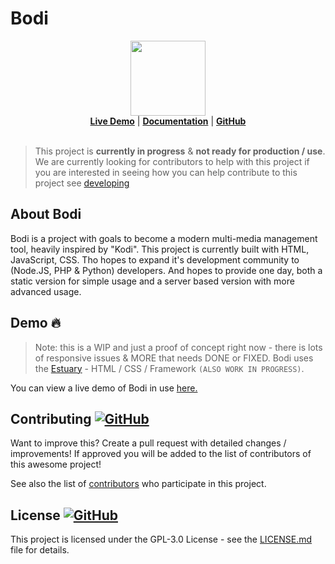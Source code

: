 # Bodi


<p align="center">

  <img width="120" src="https://user-images.githubusercontent.com/86180097/182456561-ee7e1084-38a1-4aba-a70f-511cdae549c3.png" />
  <br/>
<b><a href="https://marketingpipeline.github.io/Bodi/demo">Live Demo</a></b> |  <b><a href="https://marketingpipeline.github.io/Bodi/docs/">Documentation</a></b> | <b><a href="https://github.com/MarketingPipeline/Bodi/">GitHub</a></b>
  <br/><br/>
</p>



<!----
Browser-based, open data-indexing. (A multi-media management center) 
--->




> This project is <b>currently in progress</b> & <b>not ready for production / use</b>. We are currently looking for contributors to help with this project if you are interested in seeing how you can help contribute to this project see [developing](.github/DEVELOPING.md)
  
## About Bodi

Bodi is a project with goals to become a modern multi-media management tool, heavily inspired by "Kodi". This project is currently built with HTML, JavaScript, CSS. Tho hopes to expand it's development community to (Node.JS, PHP & Python) developers. And hopes to provide one day, both a static version for simple usage and a server based version with more advanced usage. 

<!--
Bodi is a multi-media management tool, heavily inspired by "Kodi". Built in HTML, JavaScript, CSS -->


## Demo :fire:

> Note: this is a WIP and just a proof of concept right now - there is lots of responsive issues & MORE that needs DONE or FIXED. 
Bodi uses the [Estuary](https://github.com/MarketingPipeline/Estuary) - HTML / CSS / Framework <code>(ALSO WORK IN PROGRESS)</code>. 

You can view a live demo of Bodi in use [here.](https://marketingpipeline.github.io/Bodi/demo)



## Contributing <a href="https://github.com/MarketingPipeline/Awesome-Repo-Template/graphs/contributors"> ![GitHub](https://img.shields.io/github/contributors/MarketingPipeline/Awesome-Repo-Template) </a>

Want to improve this? Create a pull request with detailed changes / improvements! If approved you will be added to the list of contributors of this awesome project!

<!---
Looking for a task to work on? Check the tasks that need improved in the [to-do](https://github.com/MarketingPipeline/Bodi/blob/main/.github/to-do.md) list.
--->

See also the list of
[contributors](https://github.com/MarketingPipeline/Markdown-Tag/graphs/contributors) who
participate in this project.




## License  <a href="LICENSE"> ![GitHub](https://img.shields.io/badge/License-GPL--3-0aa8d2?logo=opensourceinitiative&logoColor=fff) </a>


This project is licensed under the GPL-3.0 License - see the
[LICENSE.md](https://github.com/MarketingPipeline/Markdown-Tag/blob/main/LICENSE) file for
details.




